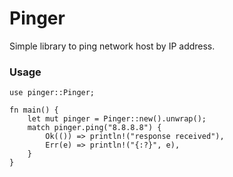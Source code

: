 # Pinger
Simple library to ping network host by IP address.
### Usage
```
use pinger::Pinger;

fn main() {
    let mut pinger = Pinger::new().unwrap();
    match pinger.ping("8.8.8.8") {
        Ok(()) => println!("response received"),
        Err(e) => println!("{:?}", e),
    }
}
```
